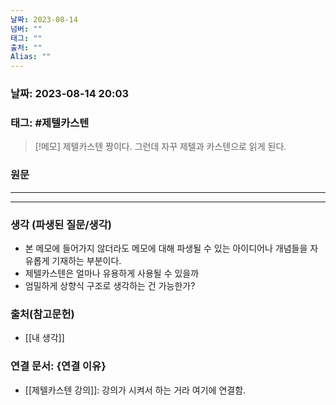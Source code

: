 ```yaml
---
날짜: 2023-08-14
넘버: ""
태그: ""
출처: ""
Alias: ""
---
```


### 날짜: 2023-08-14 20:03

### 태그:  #제텔카스텐 

>[!메모]
>제텔카스텐 짱이다. 그런데 자꾸 제텔과 카스텐으로 읽게 된다.

### 원문
---

---
### 생각 (파생된 질문/생각)
- 본 메모에 들어가지 않더라도 메모에 대해 파생될 수 있는 아이디어나 개념들을 자유롭게 기재하는 부분이다.
- 제텔카스텐은 얼마나 유용하게 사용될 수 있을까
- 엄밀하게 상향식 구조로 생각하는 건 가능한가?

### 출처(참고문헌)
- [[내 생각]]

### 연결 문서: {연결 이유}
- [[제텔카스텐 강의]]: 강의가 시켜서 하는 거라 여기에 연결함.